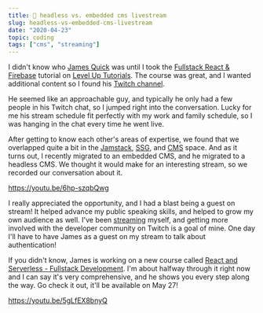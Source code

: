 ```yaml
---
title: 📂 headless vs. embedded cms livestream
slug: headless-vs-embedded-cms-livestream
date: "2020-04-23"
topic: coding
tags: ["cms", "streaming"]
---
```


I didn't know who [James Quick][james-quick] was until I took the [Fullstack React & Firebase][tutorial] tutorial on [Level Up Tutorials][lut]. The course was great, and I wanted additional content so I found his [Twitch channel][twitch].

He seemed like an approachable guy, and typically he only had a few people in his Twitch chat, so I jumped right into the conversation. Lucky for me his stream schedule fit perfectly with my work and family schedule, so I was hanging in the chat every time he went live.

After getting to know each other's areas of expertise, we found that we overlapped quite a bit in the [Jamstack][jamstack], [SSG][ssg], and [CMS][cms] space. And as it turns out, I recently migrated to an embedded CMS, and he migrated to a headless CMS. We thought it would make for an interesting stream, so we recorded our conversation about it.

https://youtu.be/6hp-szqbQwg

I really appreciated the opportunity, and I had a blast being a guest on stream! It helped advance my public speaking skills, and helped to grow my own audience as well. I've been [streaming][stream] myself, and getting more involved with the developer community on Twitch is a goal of mine. One day I'll have to have James as a guest on my stream to talk about authentication!

If you didn't know, James is working on a new course called [React and Serverless - Fullstack Development][course]. I'm about halfway through it right now and I can say it's very comprehensive, and he shows you every step along the way. Go check it out, it'll be available on May 27!

https://youtu.be/5gLfEX8bnyQ

[james-quick]: https://jamesqquick.com
[tutorial]: https://leveluptutorials.com/tutorials/fullstack-react-and-firebase
[lut]: https://leveluptutorials.com
[twitch]: https://twitch.tv/jamesqquick
[jamstack]: https://jamstack.org
[ssg]: https://staticgen.com
[cms]: https://headlesscms.org
[stream]: https://twitch.tv/bradgarropy
[course]: https://jamesqquick.com/courses/react-and-serverless-fullstack-developmnent
